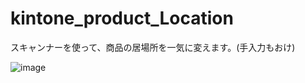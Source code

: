 # kintone_product_Location
スキャンナーを使って、商品の居場所を一気に変えます。(手入力もおけ)

![image](https://github.com/EdwardPiano/kintone_product_Location/assets/85467985/29560557-e8b5-405d-8854-263c8702e3af)

